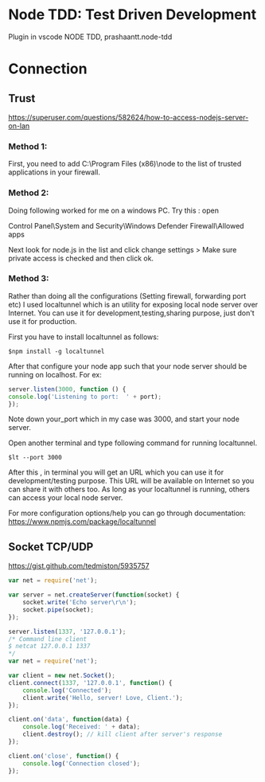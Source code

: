 
# Node TDD: Test Driven Development

Plugin in vscode NODE TDD, prashaantt.node-tdd

# Connection
## Trust 

https://superuser.com/questions/582624/how-to-access-nodejs-server-on-lan

### Method 1: 
First, you need to add C:\Program Files (x86)\node to the list of trusted applications in your firewall.

### Method 2: 
Doing following worked for me on a windows PC. Try this : open

Control Panel\System and Security\Windows Defender Firewall\Allowed apps

Next look for node.js in the list and click change settings > Make sure private access is checked and then click ok.

### Method 3:
Rather than doing all the configurations (Setting firewall, forwarding port etc) I used localtunnel which is an utility for exposing local node server over Internet. You can use it for development,testing,sharing purpose, just don't use it for production.

First you have to install localtunnel as follows:
```console
$npm install -g localtunnel
```
After that configure your node app such that your node server should be running on localhost. For ex:
```javascript
server.listen(3000, function () {
console.log('Listening to port:  ' + port);
});
```
Note down your_port which in my case was 3000, and start your node server.

Open another terminal and type following command for running localtunnel.

```console
$lt --port 3000
```
After this , in terminal you will get an URL which you can use it for development/testing purpose. This URL will be available on Internet so you can share it with others too. As long as your localtunnel is running, others can access your local node server.

For more configuration options/help you can go through documentation: https://www.npmjs.com/package/localtunnel



## Socket TCP/UDP

https://gist.github.com/tedmiston/5935757

```js
var net = require('net');

var server = net.createServer(function(socket) {
	socket.write('Echo server\r\n');
	socket.pipe(socket);
});

server.listen(1337, '127.0.0.1');
/* Command line client
$ netcat 127.0.0.1 1337
*/
var net = require('net');

var client = new net.Socket();
client.connect(1337, '127.0.0.1', function() {
	console.log('Connected');
	client.write('Hello, server! Love, Client.');
});

client.on('data', function(data) {
	console.log('Received: ' + data);
	client.destroy(); // kill client after server's response
});

client.on('close', function() {
	console.log('Connection closed');
});

```
